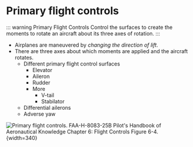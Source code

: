 # Primary flight controls

::: warning Primary Flight Controls
Control the surfaces to create the moments to rotate an aircraft about its three axes of rotation.
:::

* Airplanes are maneuvered by *changing the direction of lift*.
* There are three axes about which moments are applied and the aircraft rotates.
  * Different primary flight control surfaces
    * Elevator
    * Aileron
    * Rudder
    * More
      * V-tail
      * Stabilator
  * Differential ailerons
  * Adverse yaw

![Primary flight controls. [FAA-H-8083-25B Pilot's Handbook of Aeronautical Knowledge](https://www.faa.gov/regulations_policies/handbooks_manuals/aviation/phak) [Chapter 6: Flight Controls](https://www.faa.gov/sites/faa.gov/files/regulations_policies/handbooks_manuals/aviation/phak/08_phak_ch6.pdf) Figure 6-4.](/img/phak/phak-figure-6-4-primary-flight-controls.jpg){width=340}
